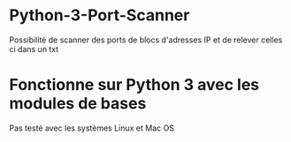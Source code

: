 # Python-3-Port-Scanner
Possibilité de scanner des ports de blocs d'adresses IP et de relever celles ci dans un txt
# Fonctionne sur Python 3 avec les modules de bases
Pas testé avec les systèmes Linux et Mac OS
